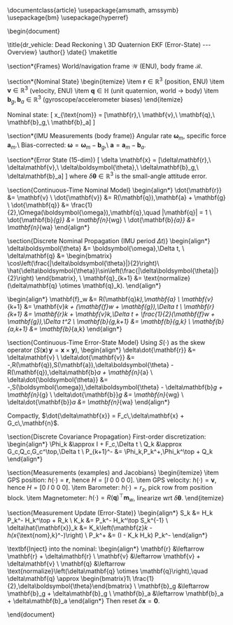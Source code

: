 \documentclass{article}
\usepackage{amsmath, amssymb}
\usepackage{bm}
\usepackage{hyperref}

\begin{document}

\title{dr\_vehicle: Dead Reckoning \\ 3D Quaternion EKF (Error-State) --- Overview}
\author{}
\date{}
\maketitle

\section*{Frames}
World/navigation frame $\mathcal{W}$ (ENU), body frame $\mathcal{B}$.

\section*{Nominal State}
\begin{itemize}
  \item $\mathbf{r} \in \mathbb{R}^3$ (position, ENU)
  \item $\mathbf{v} \in \mathbb{R}^3$ (velocity, ENU)
  \item $\mathbf{q} \in \mathbb{H}$ (unit quaternion, world $\to$ body)
  \item $\mathbf{b}_g, \mathbf{b}_a \in \mathbb{R}^3$ (gyroscope/accelerometer biases)
\end{itemize}

Nominal state: 
\[
x_{\text{nom}} = [\mathbf{r},\ \mathbf{v},\ \mathbf{q},\ \mathbf{b}_g,\ \mathbf{b}_a]
\]

\section*{IMU Measurements (body frame)}
Angular rate $\boldsymbol{\omega}_m$, specific force $\mathbf{a}_m$.\\
Bias-corrected: $\boldsymbol{\omega} = \boldsymbol{\omega}_m - \mathbf{b}_g$,\\
$\mathbf{a} = \mathbf{a}_m - \mathbf{b}_a$.

\section*{Error State (15-dim)}
\[
\delta \mathbf{x} = [\delta\mathbf{r},\ \delta\mathbf{v},\ \delta\boldsymbol{\theta},\ \delta\mathbf{b}_g,\ \delta\mathbf{b}_a]
\]
where $\delta\boldsymbol{\theta} \in \mathbb{R}^3$ is the small-angle attitude error.

\section{Continuous-Time Nominal Model}
\begin{align*}
\dot{\mathbf{r}} &= \mathbf{v} \\
\dot{\mathbf{v}} &= R(\mathbf{q})\,\mathbf{a} + \mathbf{g} \\
\dot{\mathbf{q}} &= \frac{1}{2}\,\Omega(\boldsymbol{\omega})\,\mathbf{q},\quad \|\mathbf{q}\| = 1 \\
\dot{\mathbf{b}_{g}} &= \mathbf{n}_{wg} \\
\dot{\mathbf{b}_{a}} &= \mathbf{n}_{wa}
\end{align*}

\section{Discrete Nominal Propagation (IMU period $\Delta t$)}
\begin{align*}
\delta\boldsymbol{\theta} &= \boldsymbol{\omega}\,\Delta t, \\
\delta\mathbf{q} &=
\begin{bmatrix}
\cos\left(\frac{\|\delta\boldsymbol{\theta}\|}{2}\right)\\
\hat{\delta\boldsymbol{\theta}}\sin\left(\frac{\|\delta\boldsymbol{\theta}\|}{2}\right)
\end{bmatrix}, \\
\mathbf{q}_{k+1} &= \text{normalize}(\delta\mathbf{q} \otimes \mathbf{q}_k).
\end{align*}

\begin{align*}
\mathbf{f}_w &= R(\mathbf{q}_k)\,\mathbf{a} \\
\mathbf{v}_{k+1} &= \mathbf{v}_k + (\mathbf{f}_w + \mathbf{g})\,\Delta t \\
\mathbf{r}_{k+1} &= \mathbf{r}_k + \mathbf{v}_k\,\Delta t + \frac{1}{2}(\mathbf{f}_w + \mathbf{g})\,\Delta t^2 \\
\mathbf{b}_{g,k+1} &= \mathbf{b}_{g,k} \\
\mathbf{b}_{a,k+1} &= \mathbf{b}_{a,k}
\end{align*}

\section{Continuous-Time Error-State Model}
Using $S(\cdot)$ as the skew operator ($S(\mathbf{x})\,\mathbf{y} = \mathbf{x} \times \mathbf{y}$),
\begin{align*}
\delta\dot{\mathbf{r}} &= \delta\mathbf{v} \\
\delta\dot{\mathbf{v}} &= -\,R(\mathbf{q})\,S(\mathbf{a})\,\delta\boldsymbol{\theta} - R(\mathbf{q})\,\delta\mathbf{b}_a + \mathbf{n}_{a} \\
\delta\dot{\boldsymbol{\theta}} &= -\,S(\boldsymbol{\omega})\,\delta\boldsymbol{\theta} - \delta\mathbf{b}_g + \mathbf{n}_{g} \\
\delta\dot{\mathbf{b}}_g &= \mathbf{n}_{wg} \\
\delta\dot{\mathbf{b}}_a &= \mathbf{n}_{wa}
\end{align*}

Compactly, $\dot{\delta\mathbf{x}} = F_c\,\delta\mathbf{x} + G_c\,\mathbf{n}$.

\section{Discrete Covariance Propagation}
First-order discretization:
\begin{align*}
\Phi_k &\approx I + F_c\,\Delta t \\
Q_k &\approx G_c\,Q_c\,G_c^\top\,\Delta t \\
P_{k+1}^- &= \Phi_k\,P_k^+\,\Phi_k^\top + Q_k
\end{align*}

\section{Measurements (examples) and Jacobians}
\begin{itemize}
    \item GPS position: $h(\cdot)=\mathbf{r}$, hence $H=[I\ 0\ 0\ 0\ 0]$.
    \item GPS velocity: $h(\cdot)=\mathbf{v}$, hence $H=[0\ I\ 0\ 0\ 0]$.
    \item Barometer: $h(\cdot)=r_z$, pick row from position block.
    \item Magnetometer: $h(\cdot)=R(\mathbf{q})^\top \mathbf{m}_w$, linearize wrt $\delta\boldsymbol{\theta}$.
\end{itemize}

\section{Measurement Update (Error-State)}
\begin{align*}
S_k &= H_k P_k^- H_k^\top + R_k \\
K_k &= P_k^- H_k^\top S_k^{-1} \\
\delta\hat{\mathbf{x}}_k &= K_k\left(\mathbf{z}_k - h(x_{\text{nom},k}^-)\right) \\
P_k^+ &= (I - K_k H_k) P_k^-
\end{align*}

\textbf{Inject} into the nominal:
\begin{align*}
\mathbf{r} &\leftarrow \mathbf{r} + \delta\mathbf{r} \\
\mathbf{v} &\leftarrow \mathbf{v} + \delta\mathbf{v} \\
\mathbf{q} &\leftarrow \text{normalize}\left(\delta\mathbf{q} \otimes \mathbf{q}\right),\quad \delta\mathbf{q} \approx \begin{bmatrix}1\\ \frac{1}{2}\,\delta\boldsymbol{\theta}\end{bmatrix} \\
\mathbf{b}_g &\leftarrow \mathbf{b}_g + \delta\mathbf{b}_g \\
\mathbf{b}_a &\leftarrow \mathbf{b}_a + \delta\mathbf{b}_a
\end{align*}
Then reset $\delta\mathbf{x} = \mathbf{0}$.

\end{document}